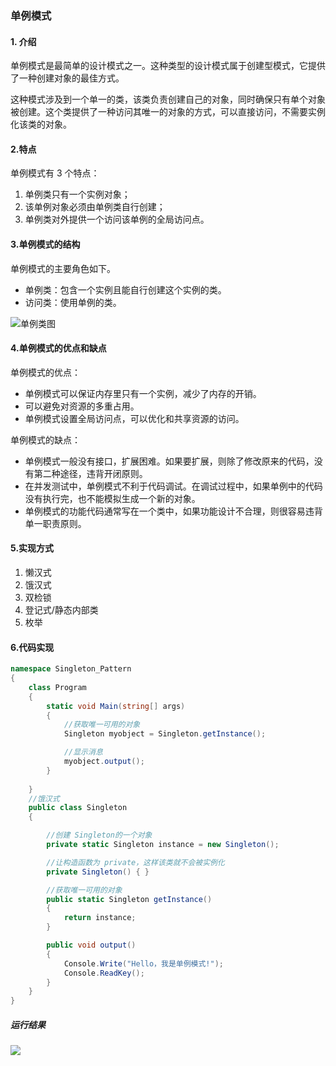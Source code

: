 ### 单例模式

#### 1. 介绍

单例模式是最简单的设计模式之一。这种类型的设计模式属于创建型模式，它提供了一种创建对象的最佳方式。

这种模式涉及到一个单一的类，该类负责创建自己的对象，同时确保只有单个对象被创建。这个类提供了一种访问其唯一的对象的方式，可以直接访问，不需要实例化该类的对象。

#### 2.特点

单例模式有 3 个特点：

1. 单例类只有一个实例对象；
2. 该单例对象必须由单例类自行创建；
3. 单例类对外提供一个访问该单例的全局访问点。

#### 3.单例模式的结构

单例模式的主要角色如下。

- 单例类：包含一个实例且能自行创建这个实例的类。
- 访问类：使用单例的类。

![单例类图](C:\Users\Lenovo\Desktop\mg\单例类图.png)



#### 4.单例模式的优点和缺点

单例模式的优点：

- 单例模式可以保证内存里只有一个实例，减少了内存的开销。
- 可以避免对资源的多重占用。
- 单例模式设置全局访问点，可以优化和共享资源的访问。

 单例模式的缺点：

- 单例模式一般没有接口，扩展困难。如果要扩展，则除了修改原来的代码，没有第二种途径，违背开闭原则。
- 在并发测试中，单例模式不利于代码调试。在调试过程中，如果单例中的代码没有执行完，也不能模拟生成一个新的对象。
- 单例模式的功能代码通常写在一个类中，如果功能设计不合理，则很容易违背单一职责原则。

#### 5.实现方式

1. 懒汉式
2. 饿汉式
3. 双检锁
4. 登记式/静态内部类
5. 枚举

#### 6.代码实现

```c#
namespace Singleton_Pattern
{
    class Program
    {
        static void Main(string[] args)
        {
            //获取唯一可用的对象
            Singleton myobject = Singleton.getInstance();

            //显示消息
            myobject.output();
        }
       
    }
    //饿汉式
    public class Singleton
    {

        //创建 Singleton的一个对象
        private static Singleton instance = new Singleton();

        //让构造函数为 private，这样该类就不会被实例化
        private Singleton() { }

        //获取唯一可用的对象
        public static Singleton getInstance()
        {
            return instance;
        }

        public void output()
        {
            Console.Write("Hello，我是单例模式!");
            Console.ReadKey();
        }
    }
}
```

##### 运行结果

![](C:\Users\Lenovo\Desktop\mg\单例模式.PNG)

